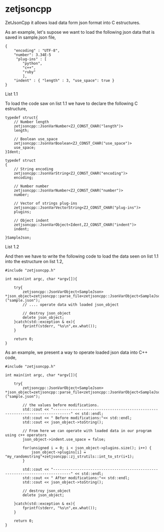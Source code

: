 # zetjsoncpp 

ZetJsonCpp it allows load data form json format into C estructures. 

As an example, let's supose we want to load the following json data that is saved in sample.json file,

```
{
    "encoding" : "UTF-8",
    "number": 3.34E-5
     "plug-ins" : [
        "python",
        "c++",
        "ruby"
        ],
    "indent" : { "length" : 3, "use_space": true }
}
```

List 1.1

To load the code saw on list 1.1 we have to declare the following C estructure,

```
typedef struct{
	// Number length
	zetjsoncpp::JsonVarNumber<ZJ_CONST_CHAR("length")>
	length;

	// Boolean use_space
	zetjsoncpp::JsonVarBoolean<ZJ_CONST_CHAR("use_space")>
	use_space;
}Ident;

typedef struct
{
	// String encoding
	zetjsoncpp::JsonVarString<ZJ_CONST_CHAR("encoding")>
	encoding;
	
	// Number number
	zetjsoncpp::JsonVarNumber<ZJ_CONST_CHAR("number")>
	number;

	// Vector of strings plug-ins
	zetjsoncpp::JsonVarVectorString<ZJ_CONST_CHAR("plug-ins")>
	plugins;
	
	// Object indent
	zetjsoncpp::JsonVarObject<Ident,ZJ_CONST_CHAR("indent")>
	indent;

}SampleJson;
```

List 1.2

And then we have to write the following code to load the data seen on list 1.1 into the estructure on list 1.2,

```
#include "zetjsoncpp.h"

int main(int argc, char *argv[]){

	try{
		zetjsoncpp::JsonVarObject<SampleJson> *json_object=zetjsoncpp::parse_file<zetjsoncpp::JsonVarObject<SampleJson>>("sample.json");
		// .... operate data with loaded json_object

		// destroy json_object
		delete json_object;
	}catch(std::exception & ex){
		fprintf(stderr, "%s\n",ex.what());
	}
    
	return 0;
}
```

As an example, we present a way to operate loaded json data into C++ code,

```
#include "zetjsoncpp.h"

int main(int argc, char *argv[]){

	try{
		zetjsoncpp::JsonVarObject<SampleJson> *json_object=zetjsoncpp::parse_file<zetjsoncpp::JsonVarObject<SampleJson>>("sample.json");
		
		// the values before modifications.
		std::cout << "------------------------------------------------------------------------------" << std::endl;
		std::cout << " Before modifications:"<< std::endl;
		std::cout << json_object->toString();

		// From here we can operate with loaded data in our program using c++ operators
		json_object->indent.use_space = false;

		for(unsigned i = 0; i < json_object->plugins.size(); i++) {
			json_object->plugins[i] = "my_randomstring"+zetjsoncpp::zj_strutils::int_to_str(i+1);
		}

		std::cout << "------------------------------------------------------------------------------" << std::endl;
		std::cout << " After modifications:"<< std::endl;
		std::cout << json_object->toString();

		// destroy json_object
		delete json_object;

	}catch(std::exception & ex){
		fprintf(stderr, "%s\n",ex.what());
	}

	return 0;
}
```


